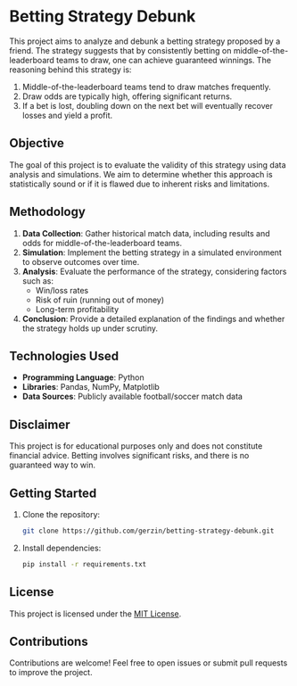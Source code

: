 # Betting Strategy Debunk

This project aims to analyze and debunk a betting strategy proposed by a friend. The strategy suggests that by consistently betting on middle-of-the-leaderboard teams to draw, one can achieve guaranteed winnings. The reasoning behind this strategy is:

1. Middle-of-the-leaderboard teams tend to draw matches frequently.
2. Draw odds are typically high, offering significant returns.
3. If a bet is lost, doubling down on the next bet will eventually recover losses and yield a profit.

## Objective

The goal of this project is to evaluate the validity of this strategy using data analysis and simulations. We aim to determine whether this approach is statistically sound or if it is flawed due to inherent risks and limitations.

## Methodology

1. **Data Collection**: Gather historical match data, including results and odds for middle-of-the-leaderboard teams.
2. **Simulation**: Implement the betting strategy in a simulated environment to observe outcomes over time.
3. **Analysis**: Evaluate the performance of the strategy, considering factors such as:
    - Win/loss rates
    - Risk of ruin (running out of money)
    - Long-term profitability
4. **Conclusion**: Provide a detailed explanation of the findings and whether the strategy holds up under scrutiny.

## Technologies Used

- **Programming Language**: Python
- **Libraries**: Pandas, NumPy, Matplotlib
- **Data Sources**: Publicly available football/soccer match data

## Disclaimer

This project is for educational purposes only and does not constitute financial advice. Betting involves significant risks, and there is no guaranteed way to win.

## Getting Started

1. Clone the repository:
    ```bash
    git clone https://github.com/gerzin/betting-strategy-debunk.git
    ```
2. Install dependencies:
    ```bash
    pip install -r requirements.txt
    ```

## License

This project is licensed under the [MIT License](LICENSE).

## Contributions

Contributions are welcome! Feel free to open issues or submit pull requests to improve the project.

